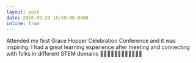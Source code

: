 ```yaml
---
layout: post
date: 2018-09-29 15:59:00-0400
inline: true
---
```


Attended my first Grace Hopper Celebration Conference and it was inspiring. I had a great learning experience after meeting and connecting with folks in different STEM domains 🦸‍♀️👩‍🔬👩‍🏫👩‍💼👩‍🚀👩‍💻